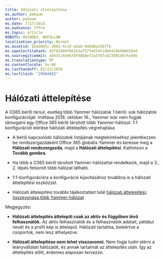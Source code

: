```yaml
---
title: Hálózati áttelepítése
ms.author: pebaum
author: pebaum
ms.date: 7/27/2018
ms.audience: ITPro
ms.topic: article
ROBOTS: NOINDEX, NOFOLLOW
localization_priority: Normal
ms.assetid: b5ab885c-3803-4cc8-adab-94848e226ffb
ms.openlocfilehash: 02f824897b0163a7577e93451d6642464966594d
ms.sourcegitcommit: dd43cc0a9470f98b8ef2a3787c823801d674c666
ms.translationtype: MT
ms.contentlocale: hu-HU
ms.lasthandoff: 02/12/2019
ms.locfileid: "29904682"
---
```

# <a name="network-migration"></a>Hálózati áttelepítése

A O365 bérlő társul, esetleg több Yammer hálózatok 1 bérlő: sok hálózatok konfigurációját. Indítása 2018. október 16., Yammer már nem fogják támogatni egy Office 365 bérlő társított több Yammer-hálózat. 1:1 konfigurációt elérése hálózati áttelepítés végrehajtása
  
- A bérlő kapcsolódó hálózatok listájának megtekintéséhez jelentkezzen be rendszergazdaként Office 365 globális Yammer és keresse meg a **Hálózati rendszergazda**, majd a **Hálózati áttelepítési**. Kattintson a **Tovább gombra**.
    
- Ha több a O365 bérlő társított Yammer-hálózattal rendelkezik, majd a 3., 2. lépés felsorolt több hálózat látható.
    
- 1:1-konfigurációra a konfiguráció kijavításához továbbra is a hálózati áttelepítési eszközzel.
    
- Hálózati áttelepítési további tájékoztatást talál [hálózati áttelepítési: összevonása több Yammer-hálózat](https://support.office.com/article/a22c1b20-9231-4ce2-a916-392b1056d002)
    
Megjegyzés:
  
- **Hálózati áttelepítés áttelepíti csak az aktív és függőben lévő felhasználók.** Az aktív felhasználók és a felhasználók adatait, például nevét és a profil kép is áttelepül. Hálózati tartalma, beleértve a csoportok, nem lesz áthelyezve. 
    
- **Hálózati áttelepítése nem lehet visszavonni.** Nem fogja tudni elérni a leányvállalati hálózatát, és annak tartalmát az áttelepítés után. Így az áttelepítés előtt, érdemes alaposan tervezze. 
    

